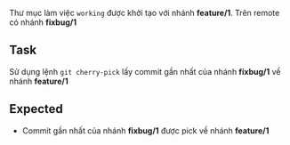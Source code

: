 Thư mục làm việc `working` được khởi tạo với nhánh **feature/1**.
Trên remote có nhánh **fixbug/1**

## Task
Sử dụng lệnh `git cherry-pick` lấy commit gần nhất của nhánh **fixbug/1** về nhánh **feature/1**

## Expected
- Commit gần nhất của nhánh **fixbug/1** được pick về nhánh **feature/1**
